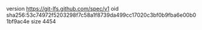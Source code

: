version https://git-lfs.github.com/spec/v1
oid sha256:53c74972f5203298f7c58a1f8739da499cc17020c3bf0b9fba6e00b01bf9ac4e
size 4454
